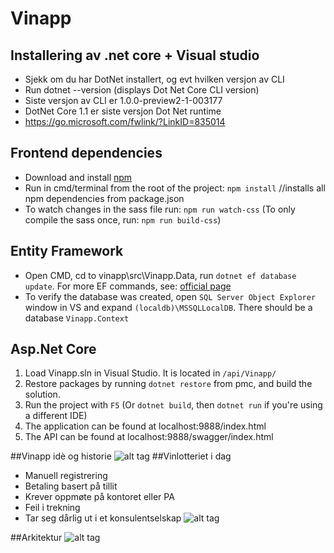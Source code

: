 Vinapp
=========================

## Installering av .net core + Visual studio
* Sjekk om du har DotNet installert, og evt hvilken versjon av CLI
* Run dotnet --version (displays Dot Net Core CLI version)
* Siste versjon av CLI er 1.0.0-preview2-1-003177
* DotNet Core 1.1 er siste versjon Dot Net runtime
* https://go.microsoft.com/fwlink/?LinkID=835014


## Frontend dependencies
* Download and install [npm](https://nodejs.org/en/)
* Run in cmd/terminal from the root of the project: `npm install` //installs all npm dependencies from package.json
* To watch changes in the sass file run: `npm run watch-css` (To only compile the sass once, run: `npm run build-css`)

## Entity Framework
* Open CMD, cd to vinapp\src\Vinapp.Data, run  `dotnet ef database update`. For more EF commands, see: [official page](https://github.com/aspnet/EntityFramework.Docs/blob/master/entity-framework/core/miscellaneous/cli/dotnet.md)
* To verify the database was created, open `SQL Server Object Explorer` window in VS and expand `(localdb)\MSSQLLocalDB`. There should be a database `Vinapp.Context`

## Asp.Net Core
1. Load Vinapp.sln in Visual Studio. It is located in `/api/Vinapp/`
2. Restore packages by running `dotnet restore` from pmc, and build the solution.
3. Run the project with  `F5` (Or `dotnet build`, then `dotnet run` if you're using a different IDE) 
4. The application can be found at localhost:9888/index.html
5. The API can be found at localhost:9888/swagger/index.html




##Vinapp idè og historie
![alt tag](https://cloud.githubusercontent.com/assets/1454269/23453078/3813df0e-fe67-11e6-89ce-09fd380932a3.png)
##Vinlotteriet i dag
* Manuell registrering
* Betaling basert på tillit
* Krever oppmøte på kontoret eller PA
* Feil i trekning
* Tar seg dårlig ut i et konsulentselskap
![alt tag](https://cloud.githubusercontent.com/assets/1454269/23453079/381673fe-fe67-11e6-930c-669c8c15aa17.jpg)

##Arkitektur
![alt tag](https://cloud.githubusercontent.com/assets/1454269/23453080/38168c54-fe67-11e6-948e-d44f123e3ada.png)
